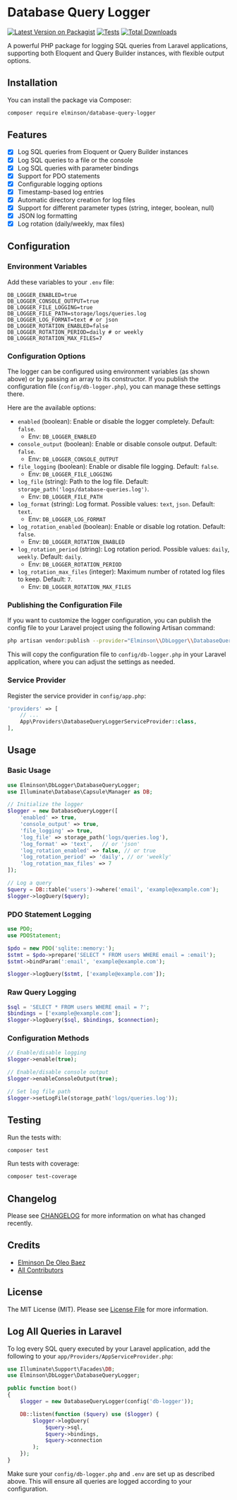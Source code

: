 # Database Query Logger

[![Latest Version on Packagist](https://img.shields.io/packagist/v/elminson/database-query-logger.svg?style=flat-square)](https://packagist.org/packages/elminson/database-query-logger)
[![Tests](https://img.shields.io/github/actions/workflow/status/elminson/db-logger/run-tests.yml?branch=main&label=tests&style=flat-square)](https://github.com/elminson/db-logger/actions/workflows/run-tests.yml)
[![Total Downloads](https://img.shields.io/packagist/dt/elminson/database-query-logger.svg?style=flat-square)](https://packagist.org/packages/elminson/database-query-logger)

A powerful PHP package for logging SQL queries from Laravel applications, supporting both Eloquent and Query Builder instances, with flexible output options.

## Installation

You can install the package via Composer:

```bash
composer require elminson/database-query-logger
```

## Features

- [x] Log SQL queries from Eloquent or Query Builder instances
- [x] Log SQL queries to a file or the console
- [x] Log SQL queries with parameter bindings
- [x] Support for PDO statements
- [x] Configurable logging options
- [x] Timestamp-based log entries
- [x] Automatic directory creation for log files
- [x] Support for different parameter types (string, integer, boolean, null)
- [x] JSON log formatting
- [x] Log rotation (daily/weekly, max files)

## Configuration

### Environment Variables

Add these variables to your `.env` file:

```env
DB_LOGGER_ENABLED=true
DB_LOGGER_CONSOLE_OUTPUT=true
DB_LOGGER_FILE_LOGGING=true
DB_LOGGER_FILE_PATH=storage/logs/queries.log
DB_LOGGER_LOG_FORMAT=text # or json
DB_LOGGER_ROTATION_ENABLED=false
DB_LOGGER_ROTATION_PERIOD=daily # or weekly
DB_LOGGER_ROTATION_MAX_FILES=7
```

### Configuration Options

The logger can be configured using environment variables (as shown above) or by passing an array to its constructor. If you publish the configuration file (`config/db-logger.php`), you can manage these settings there.

Here are the available options:

- `enabled` (boolean): Enable or disable the logger completely. Default: `false`.
  - Env: `DB_LOGGER_ENABLED`
- `console_output` (boolean): Enable or disable console output. Default: `false`.
  - Env: `DB_LOGGER_CONSOLE_OUTPUT`
- `file_logging` (boolean): Enable or disable file logging. Default: `false`.
  - Env: `DB_LOGGER_FILE_LOGGING`
- `log_file` (string): Path to the log file. Default: `storage_path('logs/database-queries.log')`.
  - Env: `DB_LOGGER_FILE_PATH`
- `log_format` (string): Log format. Possible values: `text`, `json`. Default: `text`.
  - Env: `DB_LOGGER_LOG_FORMAT`
- `log_rotation_enabled` (boolean): Enable or disable log rotation. Default: `false`.
  - Env: `DB_LOGGER_ROTATION_ENABLED`
- `log_rotation_period` (string): Log rotation period. Possible values: `daily`, `weekly`. Default: `daily`.
  - Env: `DB_LOGGER_ROTATION_PERIOD`
- `log_rotation_max_files` (integer): Maximum number of rotated log files to keep. Default: `7`.
  - Env: `DB_LOGGER_ROTATION_MAX_FILES`

### Publishing the Configuration File

If you want to customize the logger configuration, you can publish the config file to your Laravel project using the following Artisan command:

```bash
php artisan vendor:publish --provider="Elminson\\DbLogger\\DatabaseQueryLoggerServiceProvider" --tag=config
```

This will copy the configuration file to `config/db-logger.php` in your Laravel application, where you can adjust the settings as needed.

### Service Provider

Register the service provider in `config/app.php`:

```php
'providers' => [
    // ...
    App\Providers\DatabaseQueryLoggerServiceProvider::class,
],
```

## Usage

### Basic Usage

```php
use Elminson\DbLogger\DatabaseQueryLogger;
use Illuminate\Database\Capsule\Manager as DB;

// Initialize the logger
$logger = new DatabaseQueryLogger([
    'enabled' => true,
    'console_output' => true,
    'file_logging' => true,
    'log_file' => storage_path('logs/queries.log'),
    'log_format' => 'text',   // or 'json'
    'log_rotation_enabled' => false, // or true
    'log_rotation_period' => 'daily', // or 'weekly'
    'log_rotation_max_files' => 7
]);

// Log a query
$query = DB::table('users')->where('email', 'example@example.com');
$logger->logQuery($query);
```

### PDO Statement Logging

```php
use PDO;
use PDOStatement;

$pdo = new PDO('sqlite::memory:');
$stmt = $pdo->prepare('SELECT * FROM users WHERE email = :email');
$stmt->bindParam(':email', 'example@example.com');

$logger->logQuery($stmt, ['example@example.com']);
```

### Raw Query Logging

```php
$sql = 'SELECT * FROM users WHERE email = ?';
$bindings = ['example@example.com'];
$logger->logQuery($sql, $bindings, $connection);
```

### Configuration Methods

```php
// Enable/disable logging
$logger->enable(true);

// Enable/disable console output
$logger->enableConsoleOutput(true);

// Set log file path
$logger->setLogFile(storage_path('logs/queries.log'));
```

## Testing

Run the tests with:

```bash
composer test
```

Run tests with coverage:

```bash
composer test-coverage
```

## Changelog

Please see [CHANGELOG](CHANGELOG.md) for more information on what has changed recently.

## Credits

- [Elminson De Oleo Baez](https://github.com/elminson)
- [All Contributors](../../contributors)

## License

The MIT License (MIT). Please see [License File](LICENSE.md) for more information.

## Log All Queries in Laravel

To log every SQL query executed by your Laravel application, add the following to your `app/Providers/AppServiceProvider.php`:

```php
use Illuminate\Support\Facades\DB;
use Elminson\DbLogger\DatabaseQueryLogger;

public function boot()
{
    $logger = new DatabaseQueryLogger(config('db-logger'));

    DB::listen(function ($query) use ($logger) {
        $logger->logQuery(
            $query->sql,
            $query->bindings,
            $query->connection
        );
    });
}
```

Make sure your `config/db-logger.php` and `.env` are set up as described above. This will ensure all queries are logged according to your configuration.
